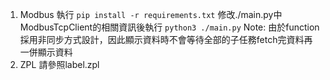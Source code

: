 1. Modbus
執行
`pip install -r requirements.txt`
修改./main.py中ModbusTcpClient的相關資訊後執行
`python3 ./main.py`
Note: 由於function採用非同步方式設計，因此顯示資料時不會等待全部的子任務fetch完資料再一併顯示資料
2. ZPL
請參照label.zpl